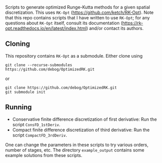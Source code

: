 Scripts to generate optimized Runge-Kutta methods for a given spatial discretization. This uses `RK-Opt` (https://github.com/ketch/RK-Opt). Note that this repo contains scripts that I have written to use `RK-Opt`; for any questions about `RK-Opt` itself, consult its documentation (https://rk-opt.readthedocs.io/en/latest/index.html) and/or contact its authors.

Cloning
-------

This repository contains `RK-Opt` as a submodule. Either clone using

```
git clone --recurse-submodules https://github.com/debog/OptimizedRK.git
```
or 
```
git clone https://github.com/debog/OptimizedRK.git
git submodule init
```

Running
-------

+ Conservative finite difference discretization of first derivative: Run the script `ConsFD_1stDeriv`. 
+ Compact finite difference discretization of third derivative: Run the script `CompactFD_3rdDeriv`. 

One can change the parameters in these scripts to try various orders, number of stages, etc.
The directory `example_output` contains some example solutions from these scripts.
